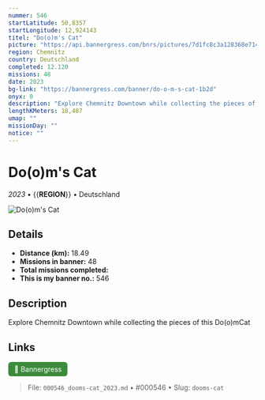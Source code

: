 ```yaml
---
nummer: 546
startLatitude: 50,8357
startLongitude: 12,924143
titel: "Do(o)m's Cat"
picture: "https://api.bannergress.com/bnrs/pictures/7d1fc8c3a128368e7145b50480d99787"
region: Chemnitz
country: Deutschland
completed: 12.120
missions: 48
date: 2023
bg-link: "https://bannergress.com/banner/do-o-m-s-cat-1b2d"
onyx: 0
description: "Explore Chemnitz Downtown while collecting the pieces of this Do(o)mCat"
lengthKMeters: 18,487
umap: ""
missionDay: ""
notice: ""
---
```

# Do(o)m's Cat

*2023* • {{__REGION__}} • Deutschland

![Do(o)m's Cat](https://api.bannergress.com/bnrs/pictures/7d1fc8c3a128368e7145b50480d99787)



## Details
- **Distance (km):** 18.49
- **Missions in banner:** 48
- **Total missions completed:** 
- **This is my banner no.:** 546



## Description
Explore Chemnitz Downtown while collecting the pieces of this Do(o)mCat



## Links
<a href="https://bannergress.com/banner/do-o-m-s-cat-1b2d" target="_blank" style="display:inline-block;margin-right:8px;padding:6px 12px;background:#3c8b3c;color:#fff;text-decoration:none;border-radius:6px;">🔗 Bannergress</a>



> File: `000546_dooms-cat_2023.md` • #000546 • Slug: `dooms-cat`
